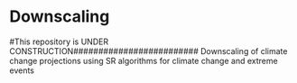 # Downscaling

#This repository is UNDER CONSTRUCTION#########################
Downscaling of climate change projections using SR algorithms for climate change and extreme events


